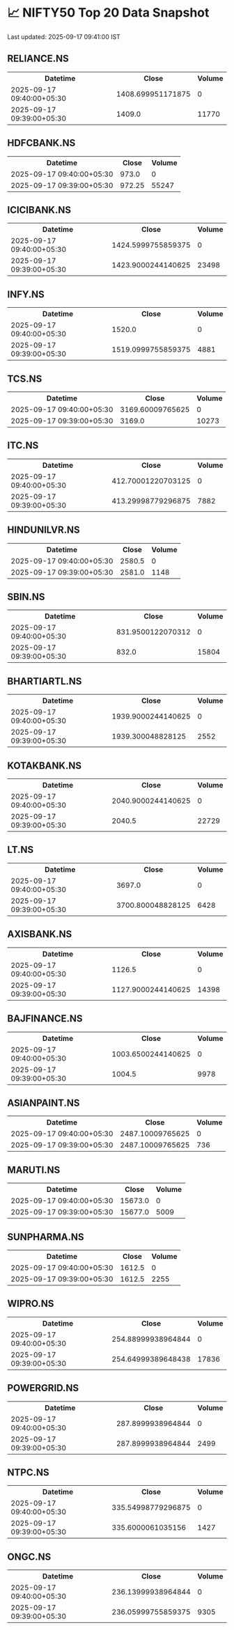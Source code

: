 # 📈 NIFTY50 Top 20 Data Snapshot

Last updated: 2025-09-17 09:41:00 IST

## RELIANCE.NS

<table>
  <tr><th>Datetime</th><th>Close</th><th>Volume</th></tr>
  <tr><td>2025-09-17 09:40:00+05:30</td><td>1408.699951171875</td><td>0</td></tr>
  <tr><td>2025-09-17 09:39:00+05:30</td><td>1409.0</td><td>11770</td></tr>
</table>

## HDFCBANK.NS

<table>
  <tr><th>Datetime</th><th>Close</th><th>Volume</th></tr>
  <tr><td>2025-09-17 09:40:00+05:30</td><td>973.0</td><td>0</td></tr>
  <tr><td>2025-09-17 09:39:00+05:30</td><td>972.25</td><td>55247</td></tr>
</table>

## ICICIBANK.NS

<table>
  <tr><th>Datetime</th><th>Close</th><th>Volume</th></tr>
  <tr><td>2025-09-17 09:40:00+05:30</td><td>1424.5999755859375</td><td>0</td></tr>
  <tr><td>2025-09-17 09:39:00+05:30</td><td>1423.9000244140625</td><td>23498</td></tr>
</table>

## INFY.NS

<table>
  <tr><th>Datetime</th><th>Close</th><th>Volume</th></tr>
  <tr><td>2025-09-17 09:40:00+05:30</td><td>1520.0</td><td>0</td></tr>
  <tr><td>2025-09-17 09:39:00+05:30</td><td>1519.0999755859375</td><td>4881</td></tr>
</table>

## TCS.NS

<table>
  <tr><th>Datetime</th><th>Close</th><th>Volume</th></tr>
  <tr><td>2025-09-17 09:40:00+05:30</td><td>3169.60009765625</td><td>0</td></tr>
  <tr><td>2025-09-17 09:39:00+05:30</td><td>3169.0</td><td>10273</td></tr>
</table>

## ITC.NS

<table>
  <tr><th>Datetime</th><th>Close</th><th>Volume</th></tr>
  <tr><td>2025-09-17 09:40:00+05:30</td><td>412.70001220703125</td><td>0</td></tr>
  <tr><td>2025-09-17 09:39:00+05:30</td><td>413.29998779296875</td><td>7882</td></tr>
</table>

## HINDUNILVR.NS

<table>
  <tr><th>Datetime</th><th>Close</th><th>Volume</th></tr>
  <tr><td>2025-09-17 09:40:00+05:30</td><td>2580.5</td><td>0</td></tr>
  <tr><td>2025-09-17 09:39:00+05:30</td><td>2581.0</td><td>1148</td></tr>
</table>

## SBIN.NS

<table>
  <tr><th>Datetime</th><th>Close</th><th>Volume</th></tr>
  <tr><td>2025-09-17 09:40:00+05:30</td><td>831.9500122070312</td><td>0</td></tr>
  <tr><td>2025-09-17 09:39:00+05:30</td><td>832.0</td><td>15804</td></tr>
</table>

## BHARTIARTL.NS

<table>
  <tr><th>Datetime</th><th>Close</th><th>Volume</th></tr>
  <tr><td>2025-09-17 09:40:00+05:30</td><td>1939.9000244140625</td><td>0</td></tr>
  <tr><td>2025-09-17 09:39:00+05:30</td><td>1939.300048828125</td><td>2552</td></tr>
</table>

## KOTAKBANK.NS

<table>
  <tr><th>Datetime</th><th>Close</th><th>Volume</th></tr>
  <tr><td>2025-09-17 09:40:00+05:30</td><td>2040.9000244140625</td><td>0</td></tr>
  <tr><td>2025-09-17 09:39:00+05:30</td><td>2040.5</td><td>22729</td></tr>
</table>

## LT.NS

<table>
  <tr><th>Datetime</th><th>Close</th><th>Volume</th></tr>
  <tr><td>2025-09-17 09:40:00+05:30</td><td>3697.0</td><td>0</td></tr>
  <tr><td>2025-09-17 09:39:00+05:30</td><td>3700.800048828125</td><td>6428</td></tr>
</table>

## AXISBANK.NS

<table>
  <tr><th>Datetime</th><th>Close</th><th>Volume</th></tr>
  <tr><td>2025-09-17 09:40:00+05:30</td><td>1126.5</td><td>0</td></tr>
  <tr><td>2025-09-17 09:39:00+05:30</td><td>1127.9000244140625</td><td>14398</td></tr>
</table>

## BAJFINANCE.NS

<table>
  <tr><th>Datetime</th><th>Close</th><th>Volume</th></tr>
  <tr><td>2025-09-17 09:40:00+05:30</td><td>1003.6500244140625</td><td>0</td></tr>
  <tr><td>2025-09-17 09:39:00+05:30</td><td>1004.5</td><td>9978</td></tr>
</table>

## ASIANPAINT.NS

<table>
  <tr><th>Datetime</th><th>Close</th><th>Volume</th></tr>
  <tr><td>2025-09-17 09:40:00+05:30</td><td>2487.10009765625</td><td>0</td></tr>
  <tr><td>2025-09-17 09:39:00+05:30</td><td>2487.10009765625</td><td>736</td></tr>
</table>

## MARUTI.NS

<table>
  <tr><th>Datetime</th><th>Close</th><th>Volume</th></tr>
  <tr><td>2025-09-17 09:40:00+05:30</td><td>15673.0</td><td>0</td></tr>
  <tr><td>2025-09-17 09:39:00+05:30</td><td>15677.0</td><td>5009</td></tr>
</table>

## SUNPHARMA.NS

<table>
  <tr><th>Datetime</th><th>Close</th><th>Volume</th></tr>
  <tr><td>2025-09-17 09:40:00+05:30</td><td>1612.5</td><td>0</td></tr>
  <tr><td>2025-09-17 09:39:00+05:30</td><td>1612.5</td><td>2255</td></tr>
</table>

## WIPRO.NS

<table>
  <tr><th>Datetime</th><th>Close</th><th>Volume</th></tr>
  <tr><td>2025-09-17 09:40:00+05:30</td><td>254.88999938964844</td><td>0</td></tr>
  <tr><td>2025-09-17 09:39:00+05:30</td><td>254.64999389648438</td><td>17836</td></tr>
</table>

## POWERGRID.NS

<table>
  <tr><th>Datetime</th><th>Close</th><th>Volume</th></tr>
  <tr><td>2025-09-17 09:40:00+05:30</td><td>287.8999938964844</td><td>0</td></tr>
  <tr><td>2025-09-17 09:39:00+05:30</td><td>287.8999938964844</td><td>2499</td></tr>
</table>

## NTPC.NS

<table>
  <tr><th>Datetime</th><th>Close</th><th>Volume</th></tr>
  <tr><td>2025-09-17 09:40:00+05:30</td><td>335.54998779296875</td><td>0</td></tr>
  <tr><td>2025-09-17 09:39:00+05:30</td><td>335.6000061035156</td><td>1427</td></tr>
</table>

## ONGC.NS

<table>
  <tr><th>Datetime</th><th>Close</th><th>Volume</th></tr>
  <tr><td>2025-09-17 09:40:00+05:30</td><td>236.13999938964844</td><td>0</td></tr>
  <tr><td>2025-09-17 09:39:00+05:30</td><td>236.05999755859375</td><td>9305</td></tr>
</table>

